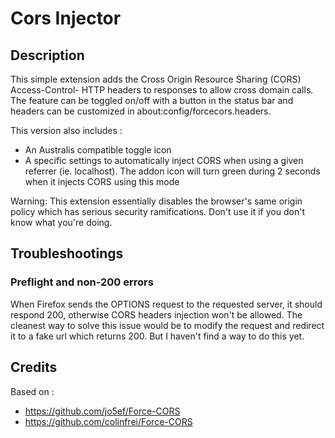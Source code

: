 # Cors Injector

## Description

This simple extension adds the Cross Origin Resource Sharing (CORS) Access-Control- HTTP headers to responses to allow cross domain calls. The feature can be toggled on/off with a button in the status bar and headers can be customized in about:config/forcecors.headers.

This version also includes :
 - An Australis compatible toggle icon
 - A specific settings to automatically inject CORS when using a given referrer (ie. localhost).
   The addon icon will turn green during 2 seconds when it injects CORS using this mode

Warning: This extension essentially disables the browser's same origin policy which has serious security ramifications. Don't use it if you don't know what you're doing.

## Troubleshootings

### Preflight and non-200 errors

When Firefox sends the OPTIONS request to the requested server, it should respond 200, otherwise CORS headers injection won't be
allowed.
The cleanest way to solve this issue would be to modify the request and redirect it to a fake url which returns 200. But I haven't find a way to do this yet.


## Credits

Based on :
 - https://github.com/jo5ef/Force-CORS
 - https://github.com/colinfrei/Force-CORS
